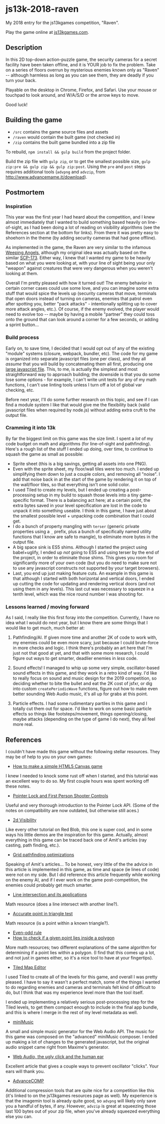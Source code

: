 # js13k-2018-raven

My 2018 entry for the js13kgames competition, "Raven".

Play the game online at [js13kgames.com](http://js13kgames.com/entries/raven).

## Description

In this 2D top-down action-puzzle game, the security cameras for a secret facility have been taken offline, and it is YOUR job to fix the problem. Take on a series of floors overrun by mysterious enemies known only as "Raven" -- although harmless as long as you can see them, they are deadly if you turn your back.

Playable on the desktop in Chrome, Firefox, and Safari. Use your mouse or touchpad to look around, and W/A/S/D or the arrow keys to move.

Good luck!

## Building the game

- `/src` contains the game source files and assets
- `/raven` would contain the built game (not checked in)
- `/zip` contains the built game bundled into a zip file

To rebuild, `npm install && gulp build` from the project folder.

Build the zip file with `gulp zip`, or to get the smallest possible size, `gulp zip:pre && gulp zip && gulp zip:post`. Using the `pre` and `post` steps requires additional tools (`advpng` and `advzip`, from http://www.advancemame.it/download).

## Postmortem

### Inspiration

This year was the first year I had heard about the competition, and I knew almost immediately that I wanted to build something based heavily on line-of-sight, as I had been doing a lot of reading on visibility algorithms (see the References section at the bottom for links). From there it was pretty easy to shoehorn in the theme (by adding security cameras that had gone offline).

As implemented in the game, the Raven are very similar to the infamous [Weeping Angels](http://tardis.wikia.com/wiki/Weeping_Angel), although my original idea was actually based on the similar [SCP-173](http://www.scp-wiki.net/scp-173). Either way, I knew that I wanted my game to be heavily based on what you were looking at, with your line of sight being your only "weapon" against creatures that were very dangerous when you weren't looking at them.

Overall I'm pretty pleased with how it turned out! The enemy behavior in certain corner cases could use some love, and you can imagine some extra stuff that would spice the levels up (security cameras that move, terminals that open doors instead of turning on cameras, enemies that patrol even after spotting you, better "pack attacks" - intentionally splitting up to cover more attack angles, etc.). Of course, if the enemy evolved, the player would need to evolve too -- maybe by having a mobile "partner" they could toss onto the ground that can look around a corner for a few seconds, or adding a sprint button...

### Build process

Early on, to save time, I decided that I would opt out of any of the existing "module" systems (closure, webpack, bundler, etc). The code for my game is organized into separate javascript files (one per class), and they all _assume_ that you will build by concatenating them all first, producing one [large javascript file](https://www.scaler.com/topics/import-js-file-in-js/). This, to me, is actually the simplest and most straightforward way to approach building; the downside is that you do some lose some options - for example, I can't write unit tests for any of my math functions, I can't use linting tools unless I turn off a lot of global var checking, etc.

Before next year, I'll do some further research on this topic, and see if I can find a module system I like that would give me the flexibility back (valid javascript files when required by node.js) without adding extra cruft to the output file.

### Cramming it into 13k

By far the biggest limit on this game was the size limit. I spent a _lot_ of my code budget on math and algorithms (for line-of-sight and pathfinding). Here's a rough list of the stuff I ended up doing, over time, to continue to squash the game as small as possible:

- Sprite sheet (this is a big savings, getting all assets into one PNG).
- Even with the sprite sheet, my floor/wall tiles were too much. I ended up simplifying them down to just a couple colors, and removing all "noise". I add that noise back in at the start of the game by rendering it on top of the wall/floor tiles, so that everything isn't one solid color.
- I used Tiled to create my levels, but I ended up creating a post-processing setup in my build to squash those levels into a tiny game-specific format. There is a balancing act here; at a certain point, the extra bytes saved in your level specification are lost in the code to unpack it into something useable. I think in this game, I have just about the smallest possible level + unpacking code combination that I could get.
- I do a bunch of property mangling with `terser` (generic private properties using a `_` prefix, plus a bunch of specifically named utility functions that I know are safe to mangle), to eliminate more bytes in the output file.
- A big space sink is ES5 shims. Although I started the project using babel+uglify, I ended up _not_ going to ES5 and using terser by the end of the project, in order to eliminate those shims. This gives you room for significantly more of your own code (but you do need to make sure not to use any javascript constructs not supported by your target browsers).
- Last, you end up just making feature cuts. An example in this game is that although I started with both horizontal and vertical doors, I ended up cutting the code for updating and rendering vertical doors (and not using them in any levels). This last cut was necessary to squeeze in a tenth level, which was the nice round number I was shooting for.

### Lessons learned / moving forward

As I said, I really like this first foray into the competition. Currently, I have no idea what I would do next year, but I know there are some things that I would like to get much, much better at:

1. Pathfinding/AI. If given more time and another 2K of code to work with, my enemies could be even more scary, just because I could brute-force in more checks and logic. I think there's probably an art here that I'm just not that good at yet, and that with some more research, I could figure out ways to get smarter, deadlier enemies in _less_ code.

2. Sound effects! I managed to whip up some very simple, oscillator-based sound effects in this game, and they work in a retro kind of way. I'd like to really focus on sound and music design for the 2019 competition, so deciding whether to bite the bullet and eat the 2K cost of jsfxr, or dig into custom `createPeriodicWave` functions, figure out how to make even better sounding Web Audio music, it's all up for grabs at this point.

3. Particle effects. I had some rudimentary partiles in this game and I totally cut them out for space. I'd like to work on some basic particle effects so things like footsteps/movement, things opening/closing, maybe attacks (depending on the type of game I do next), they all feel more real.

## References

I couldn't have made this game without the following stellar resources. They may be of help to you on your own games:

* [How to make a simple HTML5 Canvas game](http://www.lostdecadegames.com/how-to-make-a-simple-html5-canvas-game/)

I knew I needed to knock some rust off when I started, and this tutorial was an excellent way to do so. My first couple hours was spent working off these notes.

* [Pointer Lock and First Person Shooter Controls](https://www.html5rocks.com/en/tutorials/pointerlock/intro/)

Useful and very thorough introduction to the Pointer Lock API. (Some of the notes on compatibility are now outdated, but otherwise still aces.)

* [2d Visibility](https://www.redblobgames.com/articles/visibility/)

Like every other tutorial on Red Blob, this one is super cool, and in some ways his little demos are the inspiration for this game. Actually, almost everything in this game can be traced back one of Amit's articles (ray casting, path finding, etc.).

* [Grid pathfinding optimizations](https://www.redblobgames.com/pathfinding/grids/algorithms.html)

Speaking of Amit's articles... To be honest, very little of the the advice in this article is implemented in this game, as time and space (ie lines of code) were not on my side. But I did reference this article frequently while working on the enemy AI, and if I ever work on the game post-competition, the enemies could probably get much smarter.

* [Line intersection and its applications](https://www.topcoder.com/community/data-science/data-science-tutorials/geometry-concepts-line-intersection-and-its-applications/)

Math resource (does a line intersect with another line?).

* [Accurate point in triangle test](http://totologic.blogspot.com/2014/01/accurate-point-in-triangle-test.html)

Math resource (is a point within a known triangle?).

* [Even-odd rule](https://en.wikipedia.org/wiki/Even%E2%80%93odd_rule)
* [How to check if a given point lies inside a polygon](https://www.geeksforgeeks.org/how-to-check-if-a-given-point-lies-inside-a-polygon/)

More math resources; two different explanations of the same algorithm for determining if a point lies within a polygon. (I find that this comes up a lot, and not just in games either, so it's a nice tool to have at your fingertips).

* [Tiled Map Editor](https://www.mapeditor.org/)

I used Tiled to create all of the levels for this game, and overall I was pretty pleased. I have to say it wasn't a perfect match, some of the things I wanted to do regarding enemies and cameras and terminals felt kind of difficult to do, but I think that was my experience level more than the tool itself.

I ended up implementing a relatively serious post-processing step for the Tiled levels, to get them compact enough to include in the final app bundle, and this is where I merge in the rest of my level metadata as well.

* [miniMusic](https://xem.github.io/miniMusic/)

A small and simple music generator for the Web Audio API. The music for this game was composed on the "advanced" miniMusic composer. I ended up making a lot of changes to the generated javascript, but the original audio snippet came right from Maxime's generator.

* [Web Audio, the ugly click and the human ear](http://alemangui.github.io/blog//2015/12/26/ramp-to-value.html)

Excellent article that gives a couple ways to prevent oscillator "clicks". Your ears will thank you.

* [AdvanceCOMP](http://www.advancemame.it/download)

Additional compression tools that are quite nice for a competition like this (it's linked to on the js13kgames resources page as well). My experience is that the imagemin tool is already quite good, so `advpng` will likely only save you a handful of bytes, if any. However, `advzip` is great at squeezing those last 100 bytes out of your zip file, when you've already squeezed everything else you can.

